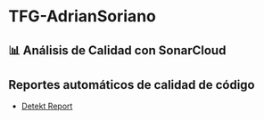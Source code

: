 # TFG-AdrianSoriano

## 📊 Análisis de Calidad con SonarCloud

## Reportes automáticos de calidad de código

- [Detekt Report](https://github.com/aadrisoriiano/TFG-AdrianSoriano/blob/gh-pages/detekt.html)

